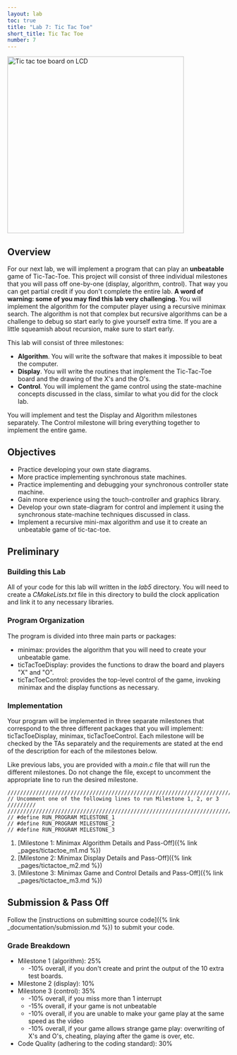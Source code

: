 ```yaml
---
layout: lab
toc: true
title: "Lab 7: Tic Tac Toe"
short_title: Tic Tac Toe
number: 7
---
```


<img src="{% link media/lab5/tictactoe.jpg %}" width="400" alt="Tic tac toe board on LCD">

## Overview 

For our next lab, we will implement a program that can play an **unbeatable** game of Tic-Tac-Toe. This project will consist of three individual milestones that you will pass off one-by-one (display, algorithm, control). That way you can get partial credit if you don't complete the entire lab. **A word of warning: some of you may find this lab very challenging.** You will implement the algorithm for the computer player using a recursive minimax search. The algorithm is not that complex but recursive algorithms can be a challenge to debug so start early to give yourself extra time. If you are a little squeamish about recursion, make sure to start early.

This lab will consist of three milestones:
  - **Algorithm**. You will write the software that makes it impossible to beat the computer.
  - **Display**. You will write the routines that implement the Tic-Tac-Toe board and the drawing of the X's and the O's.
  - **Control**. You will implement the game control using the state-machine concepts discussed in the class, similar to what you did for the clock lab.

You will implement and test the Display and Algorithm milestones separately. The Control milestone will bring everything together to implement the entire game.

## Objectives 
  - Practice developing your own state diagrams.
  - More practice implementing synchronous state machines.
  - Practice implementing and debugging your synchronous controller state machine.
  - Gain more experience using the touch-controller and graphics library.
  - Develop your own state-diagram for control and implement it using the synchronous state-machine techniques discussed in class.
  - Implement a recursive mini-max algorithm and use it to create an unbeatable game of tic-tac-toe.

## Preliminary 

### Building this Lab 
All of your code for this lab will written in the *lab5* directory.  You will need to create a *CMakeLists.txt* file in this directory to build the clock application and link it to any necessary libraries.

### Program Organization 
The program is divided into three main parts or packages: 
  - minimax: provides the algorithm that you will need to create your unbeatable game.
  - ticTacToeDisplay: provides the functions to draw the board and players "X" and "O".
  - ticTacToeControl: provides the top-level control of the game, invoking minimax and the display functions as necessary.


### Implementation 
Your program will be implemented in three separate milestones that correspond to the three different packages that you will implement: ticTacToeDisplay, minimax, ticTacToeControl. Each milestone will be checked by the TAs separately and the requirements are stated at the end of the description for each of the milestones below.

Like previous labs, you are provided with a *main.c* file that will run the different milestones.  Do not change the file, except to uncomment the appropriate line to run the desired milestone.

    ////////////////////////////////////////////////////////////////////////////////
    // Uncomment one of the following lines to run Milestone 1, 2, or 3    /////////
    ////////////////////////////////////////////////////////////////////////////////
    // #define RUN_PROGRAM MILESTONE_1
    // #define RUN_PROGRAM MILESTONE_2
    // #define RUN_PROGRAM MILESTONE_3
</code>

1. [Milestone 1: Minimax Algorithm Details and Pass-Off]({% link _pages/tictactoe_m1.md %})
2. [Milestone 2: Minimax Display Details and Pass-Off]({% link _pages/tictactoe_m2.md %})
3. [Milestone 3: Minimax Game and Control Details and Pass-Off]({% link _pages/tictactoe_m3.md %})


## Submission & Pass Off
Follow the [instructions on submitting source code]({% link _documentation/submission.md %}) to submit your code.

### Grade Breakdown 
  * Milestone 1 (algorithm): 25%
    * -10% overall, if you don't create and print the output of the 10 extra test boards.
  * Milestone 2 (display): 10%
  * Milestone 3 (control): 35%
    * -10% overall, if you miss more than 1 interrupt
    * -15% overall, if your game is not unbeatable
    * -10% overall, if you are unable to make your game play at the same speed as the video
    * -10% overall, if your game allows strange game play: overwriting of X's and O's, cheating, playing after the game is over, etc.
  * Code Quality (adhering to the coding standard): 30%

